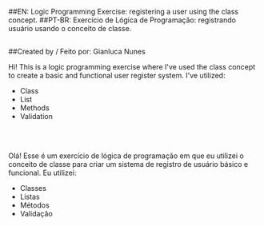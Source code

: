 ##EN: Logic Programming Exercise: registering a user using the class concept.
##PT-BR: Exercício de Lógica de Programação: registrando usuário usando o conceito de classe.
##      
##Created by / Feito por: Gianluca Nunes

Hi! This is a logic programming exercise where I've used the class concept to create a basic and functional user register system.
I've utilized:
- Class
- List
- Methods
- Validation

<br><br>

Olá! Esse é um exercício de lógica de programação em que eu utilizei o conceito de classe para criar um sistema de registro de usuário básico e funcional.
Eu utilizei:
- Classes
- Listas
- Métodos
- Validação
<br><br>
